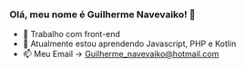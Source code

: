 ### Olá, meu nome é Guilherme Navevaiko! 👋

- 🔭 Trabalho com front-end
- 🌱 Atualmente estou aprendendo Javascript, PHP e Kotlin
- 📫 Meu Email -> Guilherme_navevaiko@hotmail.com
